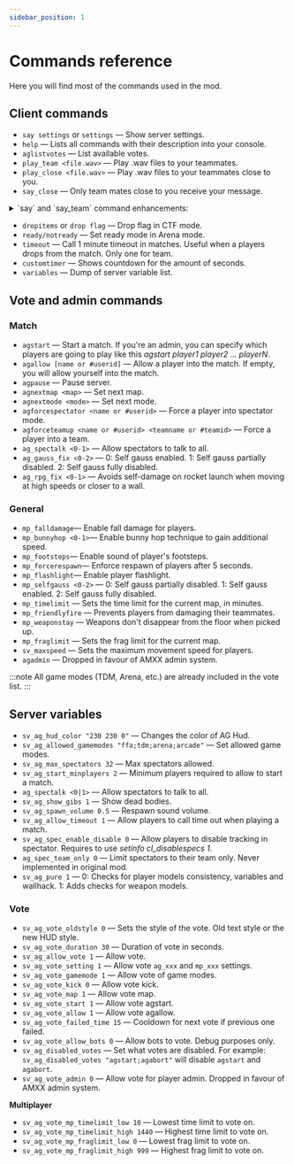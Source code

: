 ```yaml
---
sidebar_position: 1
---
```


# Commands reference

Here you will find most of the commands used in the mod.

## Client commands

* <Badge type='new'/> `say settings` or `settings` — Show server settings.
* `help` — Lists all commands with their description into your console.
* `aglistvotes` — List available votes.
* `play_team <file.wav>` — Play .wav files to your teammates.
* `play_close <file.wav>` — Play .wav files to your teammates close to you.
* `say_close` — Only team mates close to you receive your message.
<details>
  <summary>`say` and `say_team` command enhancements:</summary>

  The chat allows you to use placeholder codes like `%H` or `%A` that will be replaced with your current health and armour.
  * `%H` — Health
  * `%A` — Armour
  * `%L` — Location
  * `%W` — Weapon
  * `%Q` — Ammo. If weapon is a MP5 and has M203 ammo, it would look like this: `Carrying MP5 with 50/255/10`
  * `%P` — Long jump status. Output: Yes/No
  * `%D` — Death location
  * `%S` — Score
  * `%F` — Flag status. Carrying: `I'm carrying <red> flag.` Not carrying: `I'm carrying <> flag`
</details>

* `dropitems` or `drop flag` — Drop flag in CTF mode.
* `ready/notready` — Set ready mode in Arena mode.
* <Badge type='planned'/> `timeout` — Call 1 minute timeout in matches. Useful when a players drops from the match. Only one for team.
* <Badge type='planned'/> `customtimer` — Shows countdown for the amount of seconds.
* <Badge type='planned'/> `variables` — Dump of server variable list.

## Vote and admin commands

### Match

* `agstart` — Start a match. If you're an admin, you can specify which players are going to play like this *agstart player1 player2 ... playerN*.
* `agallow [name or #userid]` — Allow a player into the match. If empty, you will allow yourself into the match.
* `agpause` — Pause server.
* `agnextmap <map>`  — Set next map.
* `agnextmode <mode>` — Set next mode.
* `agforcespectator <name or #userid>` — Force a player into spectator mode.
* `agforceteamup <name or #userid> <teamname or #teamid>` — Force a player into a team.
* `ag_spectalk <0-1>` — Allow spectators to talk to all.
* `ag_gauss_fix <0-2>` — 0: Self gauss enabled. 1: Self gauss partially disabled. 2: Self gauss fully disabled.
* `ag_rpg_fix <0-1>` — Avoids self-damage on rocket launch when moving at high speeds or closer to a wall.

### General

* <Badge type='new'/> `mp_falldamage`— Enable fall damage for players.
* <Badge type='new'/> `mp_bunnyhop <0-1>`— Enable bunny hop technique to gain additional speed.
* <Badge type='new'/> `mp_footsteps`— Enable sound of player's footsteps.
* <Badge type='new'/> `mp_forcerespawn`— Enforce respawn of players after 5 seconds. 
* <Badge type='new'/> `mp_flashlight`— Enable player flashlight.
* <Badge type='new'/> `mp_selfgauss <0-2>` — 0: Self gauss partially disabled. 1: Self gauss enabled. 2: Self gauss fully disabled.
* `mp_timelimit` — Sets the time limit for the current map, in minutes.
* `mp_friendlyfire` — Prevents players from damaging their teammates.
* `mp_weaponstay` — Weapons don't disappear from the floor when picked up.
* `mp_fraglimit` — Sets the frag limit for the current map.
* `sv_maxspeed` — Sets the maximum movement speed for players.
* <Badge type='deprecated'/> `agadmin` — Dropped in favour of AMXX admin system.

:::note
All game modes (TDM, Arena, etc.) are already included in the vote list.
:::

## Server variables

* <Badge type='new'/> `sv_ag_hud_color "230 230 0"` — Changes the color of AG Hud.
* `sv_ag_allowed_gamemodes "ffa;tdm;arena;arcade"` — Set allowed game modes.
* `sv_ag_max_spectators 32` — Max spectators allowed.
* `sv_ag_start_minplayers 2` — Minimum players required to allow to start a match.
* `ag_spectalk <0|1>` — Allow spectators to talk to all.
* <Badge type='planned'/> `sv_ag_show_gibs 1` — Show dead bodies.
* <Badge type='planned'/> `sv_ag_spawn_volume 0.5` — Respawn sound volume.
* <Badge type='planned'/> `sv_ag_allow_timeout 1` — Allow players to call time out when playing a match.
* <Badge type='planned'/> `sv_ag_spec_enable_disable 0` — Allow players to disable tracking in spectator. Requires to use *setinfo cl_disablespecs 1*.
* <Badge type='deprecated'/> `ag_spec_team_only 0` — Limit spectators to their team only. Never implemented in original mod.
* <Badge type='deprecated'/> `sv_ag_pure 1` — 0: Checks for player models consistency, variables and wallhack. 1: Adds checks for weapon models.

### Vote

* <Badge type='new'/> `sv_ag_vote_oldstyle 0` — Sets the style of the vote. Old text style or the new HUD style.
* <Badge type='new'/> `sv_ag_vote_duration 30` — Duration of vote in seconds.
* `sv_ag_allow_vote 1` — Allow vote.
* `sv_ag_vote_setting 1` — Allow vote `ag_xxx` and `mp_xxx` settings.
* `sv_ag_vote_gamemode 1` — Allow vote of game modes.
* `sv_ag_vote_kick 0` — Allow vote kick.
* `sv_ag_vote_map 1` — Allow vote map.
* `sv_ag_vote_start 1` — Allow vote agstart.
* `sv_ag_vote_allow 1` — Allow vote agallow.
* `sv_ag_vote_failed_time 15` — Cooldown for next vote if previous one failed.
* `sv_ag_vote_allow_bots 0` — Allow bots to vote. Debug purposes only.
* `sv_ag_disabled_votes` — Set what votes are disabled. For example: `sv_ag_disabled_votes "agstart;agabort"` will disable `agstart` and `agabort`.
* <Badge type='deprecated'/> `sv_ag_vote_admin 0` — Allow vote for player admin. Dropped in favour of AMXX admin system.

**Multiplayer**

* `sv_ag_vote_mp_timelimit_low 10` — Lowest time limit to vote on.
* `sv_ag_vote_mp_timelimit_high 1440` — Highest time limit to vote on.
* `sv_ag_vote_mp_fraglimit_low 0` — Lowest frag limit to vote on.
* `sv_ag_vote_mp_fraglimit_high 999` — Highest frag limit to vote on.

